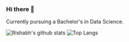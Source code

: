 ### Hi there 👋

Currently pursuing a Bachelor's in Data Science.

![Rishabh's github stats](https://github-readme-stats.vercel.app/api?username=7thripr&theme=radical&show_icons=true)
![Top Langs](https://github-readme-stats.vercel.app/api/top-langs/?username=7thripr&theme=radical&show_icons=true&hide=makefile,llvm)
